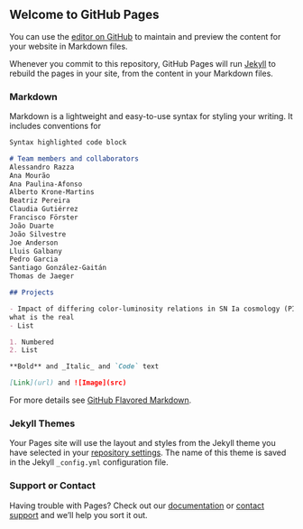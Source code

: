 ## Welcome to GitHub Pages

You can use the [editor on GitHub](https://github.com/gongsale/CRISP/edit/gh-pages/index.md) to maintain and preview the content for your website in Markdown files.

Whenever you commit to this repository, GitHub Pages will run [Jekyll](https://jekyllrb.com/) to rebuild the pages in your site, from the content in your Markdown files.

### Markdown

Markdown is a lightweight and easy-to-use syntax for styling your writing. It includes conventions for

```markdown
Syntax highlighted code block

# Team members and collaborators
Alessandro Razza
Ana Mourão
Ana Paulina-Afonso
Alberto Krone-Martins
Beatriz Pereira
Claudia Gutiérrez
Francisco Förster
João Duarte
João Silvestre
Joe Anderson
Lluis Galbany
Pedro Garcia
Santiago González-Gaitán
Thomas de Jaeger

## Projects

- Impact of differing color-luminosity relations in SN Ia cosmology (PI González-Gaitán):
what is the real 
- List

1. Numbered
2. List

**Bold** and _Italic_ and `Code` text

[Link](url) and ![Image](src)
```

For more details see [GitHub Flavored Markdown](https://guides.github.com/features/mastering-markdown/).

### Jekyll Themes

Your Pages site will use the layout and styles from the Jekyll theme you have selected in your [repository settings](https://github.com/gongsale/CRISP/settings/pages). The name of this theme is saved in the Jekyll `_config.yml` configuration file.

### Support or Contact

Having trouble with Pages? Check out our [documentation](https://docs.github.com/categories/github-pages-basics/) or [contact support](https://support.github.com/contact) and we’ll help you sort it out.
